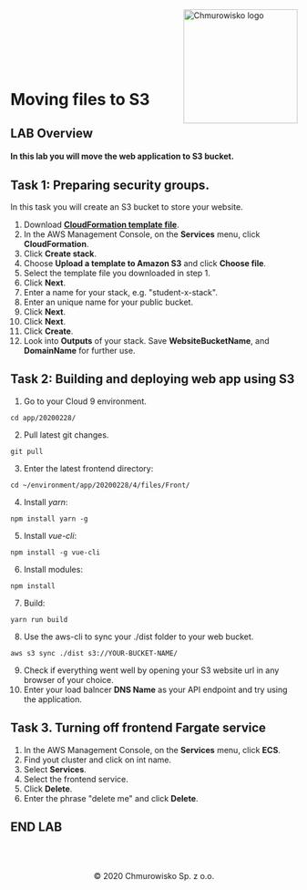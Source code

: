 <img src="../img/logo.png" alt="Chmurowisko logo" width="200" align="right">
<br><br>
<br><br>
<br><br>

# Moving files to S3

## LAB Overview

#### In this lab you will move the web application to S3 bucket.

## Task 1: Preparing security groups.

In this task you will create an S3 bucket to store your website.

1. Download **[CloudFormation template file](./files/s3.yaml)**.
2. In the AWS Management Console, on the **Services** menu, click **CloudFormation**.
3. Click **Create stack**.
4. Choose **Upload a template to Amazon S3** and click **Choose file**.
5. Select the template file you downloaded in step 1.
6. Click **Next**.
7. Enter a name for your stack, e.g. "student-x-stack".
8. Enter an unique name for your public bucket.
9.  Click **Next**.
10. Click **Next**.
11. Click **Create**.
12. Look into **Outputs** of your stack. Save **WebsiteBucketName**, and **DomainName** for further use.

## Task 2: Building and deploying web app using S3

1. Go to your Cloud 9 environment.

```shell
cd app/20200228/
```
2. Pull latest git changes.

```shell
git pull
```
3. Enter the latest frontend directory:
```
cd ~/environment/app/20200228/4/files/Front/
```
4. Install *yarn*:
```
npm install yarn -g
```
5. Install *vue-cli*:
```
npm install -g vue-cli
```
6. Install modules:
```
npm install
```
7. Build:
```
yarn run build
```
8. Use the aws-cli to sync your ./dist folder to your web bucket. 
```
aws s3 sync ./dist s3://YOUR-BUCKET-NAME/
```
9. Check if everything went well by opening your S3 website url in any browser of your choice.
10. Enter your load balncer **DNS Name** as your API endpoint and try using the application.

## Task 3. Turning off frontend Fargate service

1. In the AWS Management Console, on the **Services** menu, click **ECS**.
2. Find yout cluster and click on int name.
3. Select **Services**.
4. Select the frontend service.
5. Click **Delete**.
6. Enter the phrase "delete me" and click **Delete**.


## END LAB

<br><br>

<center><p>&copy; 2020 Chmurowisko Sp. z o.o.<p></center>